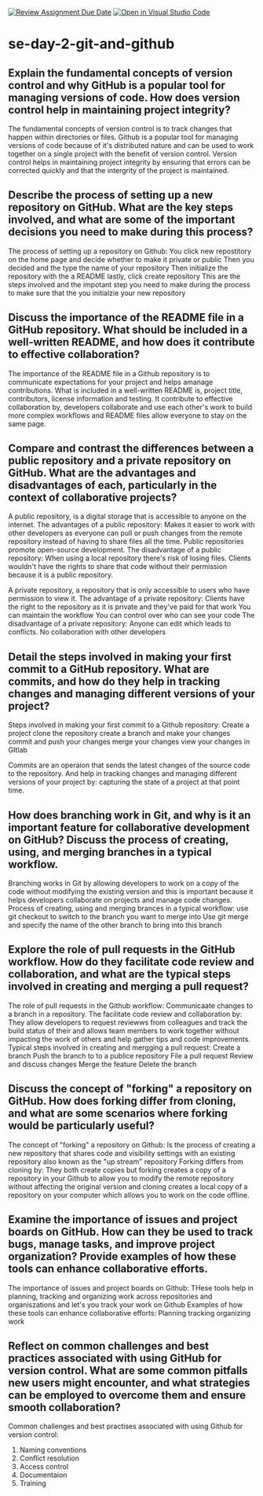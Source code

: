 [![Review Assignment Due Date](https://classroom.github.com/assets/deadline-readme-button-22041afd0340ce965d47ae6ef1cefeee28c7c493a6346c4f15d667ab976d596c.svg)](https://classroom.github.com/a/8wgCKhpZ)
[![Open in Visual Studio Code](https://classroom.github.com/assets/open-in-vscode-2e0aaae1b6195c2367325f4f02e2d04e9abb55f0b24a779b69b11b9e10269abc.svg)](https://classroom.github.com/online_ide?assignment_repo_id=15597429&assignment_repo_type=AssignmentRepo)
# se-day-2-git-and-github
## Explain the fundamental concepts of version control and why GitHub is a popular tool for managing versions of code. How does version control help in maintaining project integrity?
The fundamental concepts of version control is to track changes that happen within directories or files.
Github is a popular tool for managing versions of code because of it's distributed nature and can be used to work together on a single project with the benefit of version control.
Version control helps in maintaining project integrity by ensuring that errors can be corrected quickly and that the intergrity of the project is maintained.

## Describe the process of setting up a new repository on GitHub. What are the key steps involved, and what are some of the important decisions you need to make during this process?
The process of setting up a repository on Github:
You click new repostitory on the home page and decide whether to make it private or public
Then you decided and the type the name of your repository
Then initialize the repository with the a README
lastly, click create repository
This are the steps involved and the impotant step you need to make during the process to make sure that the you initialzie your new repository

## Discuss the importance of the README file in a GitHub repository. What should be included in a well-written README, and how does it contribute to effective collaboration?
The importance of the README file in a Github repository is to communicate expectations for your project and helps amanage contributions.
What is included in a well-written README is, project title, contributors, license information and testing.
It contribute to effective collaboration by, developers collaborate and use each other's work to build more complex workflows and README files allow everyone to stay on the same page.

## Compare and contrast the differences between a public repository and a private repository on GitHub. What are the advantages and disadvantages of each, particularly in the context of collaborative projects?
A public repository, is a digital storage that is accessible to anyone on the internet.
The advantages of a public repository:
Makes it easier to work with other developers as everyone can pull or push changes from the remote repository instead of having to share files all the time.
Public repositories promote open-source development.
The disadvantage of a public repository:
When using a local repository there's risk of losing files.
Clients wouldn't have the rights to share that code without their permission because it is a public repository.

A private repository, a repository that is only accessible to users who have permission to view it.
The advantage of a private repository:
Clients have the right to the repository as it is private and they've paid for that work
You can maintain the workflow
You can control over who can see your code
The disadvantage of a private repository:
Anyone can edit which leads to conflicts.
No collaboration with other developers

## Detail the steps involved in making your first commit to a GitHub repository. What are commits, and how do they help in tracking changes and managing different versions of your project?
Steps involved in making your first commit to a Github repository:
Create a project
clone the repository
create a branch and make your changes
commit and push your changes
merge your changes
view your changes in GItlab

Commits are an operaion that sends the latest changes of the source code to the repository.
And help in tracking changes and managing different versions of your project by: capturing the state of a project at that point time.

## How does branching work in Git, and why is it an important feature for collaborative development on GitHub? Discuss the process of creating, using, and merging branches in a typical workflow.
Branching works in Git by allowing developers to work on a copy of the code without modifying the existing version and this is important because it helps developers collaborate on projects and manage code changes.
Process of creating, using and merging brances in a typical workflow:
use git checkout to switch to the branch you want to merge into
Use git merge and specify the name of the other branch to bring into this branch

## Explore the role of pull requests in the GitHub workflow. How do they facilitate code review and collaboration, and what are the typical steps involved in creating and merging a pull request?
The role of pull requests in the Github workflow:
Communicaate changes to a branch in a repository.
The facilitate code review and collaboration by:
They allow developers to request reviewws from colleagues and track the build status of their and allows team members to work together without impacting the work of others and help gather tips and code improvements.
Typical steps involved in creating and mergging a pull request:
Create a branch 
Push the branch to to a publice repository
File a pull request
Review and discuss changes
Merge the feature
Delete the branch

## Discuss the concept of "forking" a repository on GitHub. How does forking differ from cloning, and what are some scenarios where forking would be particularly useful?
The concept of "forking" a repository on Github:
Is the process of creating a new repository that shares code and visibility settings with an existing repository also known as the "up stream" repository
Forking differs from cloning by:
They both create copies but forking  creates a copy of a repository in your Github to allow you to modify the remote repository without affecting the original version and cloning creates a local copy of a repository on your computer which allows you to work on the code offline.
## Examine the importance of issues and project boards on GitHub. How can they be used to track bugs, manage tasks, and improve project organization? Provide examples of how these tools can enhance collaborative efforts.
The importance of issues and project boards on Github:
THese tools help in planning, tracking and organizing work across repositories and organiszations and let's you track your work on Github
Examples of how these tools can enhance collaborative efforts:
Planning
tracking
organizing work

## Reflect on common challenges and best practices associated with using GitHub for version control. What are some common pitfalls new users might encounter, and what strategies can be employed to overcome them and ensure smooth collaboration?
Common challenges and best practises associated with using Github for version control:
1. Naming conventions
2. Conflict resolution
3. Access control
4. Documentaion
5. Training

